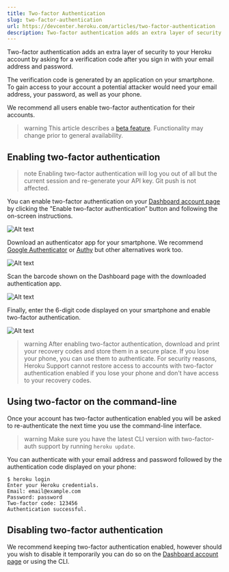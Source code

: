 ```yaml
---
title: Two-factor Authentication
slug: two-factor-authentication
url: https://devcenter.heroku.com/articles/two-factor-authentication
description: Two-factor authentication adds an extra layer of security to your Heroku account.
---
```


Two-factor authentication adds an extra layer of security to your Heroku account by asking for a verification code after you sign in with your email address and password.

The verification code is generated by an application on your smartphone. To gain access to your account a potential attacker would need your email address, your password, as well as your phone.

We recommend all users enable two-factor authentication for their accounts.

>warning
>This article describes a [beta feature](heroku-beta-features). Functionality may change prior to general availability.

## Enabling two-factor authentication

> note
> Enabling two-factor authentication will log you out of all but the current session and re-generate your API key. Git push is not affected.

You can enable two-factor authentication on your [Dashboard account page][dashboard-account] by clicking the "Enable two-factor authentication” button and following the on-screen instructions.

![Alt text](https://s3.amazonaws.com/heroku.devcenter/heroku_assets/images/295-original.jpg 'Optional title')

Download an authenticator app for your smartphone. We recommend [Google Authenticator](https://support.google.com/accounts/answer/1066447?hl=en) or [Authy](https://www.authy.com/) but other alternatives work too.

![Alt text](https://s3.amazonaws.com/heroku.devcenter/heroku_assets/images/294-original.jpg 'Optional title')

Scan the barcode shown on the Dashboard page with the downloaded authentication app.

![Alt text](https://s3.amazonaws.com/heroku.devcenter/heroku_assets/images/296-original.jpg 'Optional title')

Finally, enter the 6-digit code displayed on your smartphone and enable two-factor authentication.

![Alt text](https://s3.amazonaws.com/heroku.devcenter/heroku_assets/images/297-original.jpg 'Optional title')

>warning
>After enabling two-factor authentication, download and print your recovery codes and store them in a secure place. If you lose your phone, you can use them to authenticate. For security reasons, Heroku Support cannot restore access to accounts with two-factor authentication enabled if you lose your phone and don't have access to your recovery codes.

## Using two-factor on the command-line

Once your account has two-factor authentication enabled you will be asked to re-authenticate the next time you use the command-line interface.

> warning
> Make sure you have the latest CLI version with two-factor-auth support by running `heroku update`.

You can authenticate with your email address and password followed by the authentication code displayed on your phone:

```term
$ heroku login
Enter your Heroku credentials.
Email: email@example.com
Password: password
Two-factor code: 123456
Authentication successful.
```

## Disabling two-factor authentication

We recommend keeping two-factor authentication enabled, however should you wish
to disable it temporarily you can do so on the [Dashboard account page][dashboard-account] or using the CLI.

[dashboard-account]: https://dashboard.heroku.com/account